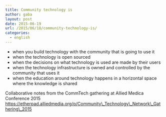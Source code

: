 ```yaml
---
title: Community technology is
author: gaba
layout: post
date: 2015-06-19
url: /2015/06/18/community-technology-is/
categories:
  - english
---
```

  * when you build technology with the community that is going to use it
  * when the technology is open sourced
  * when the decisions on what technology is used are made by their users
  * when the technology infrastructure is owned and controlled by the community that uses it
  * when the education around technology happens in a horizontal space where the knowledge is shared

Collaborative notes from the CommTech gathering at Allied Medica Conference 2015 https://etherpad.alliedmedia.org/p/Community\_Technology\_Network\_Gathering\_2015

&nbsp;

&nbsp;